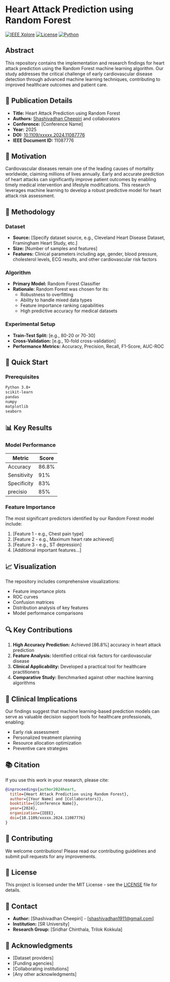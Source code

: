 # Heart Attack Prediction using Random Forest

[![IEEE Xplore](https://img.shields.io/badge/IEEE-Xplore-blue)](https://ieeexplore.ieee.org/abstract/document/11087776)
[![License](https://img.shields.io/badge/License-MIT-green.svg)](LICENSE)
[![Python](https://img.shields.io/badge/Python-3.8+-blue.svg)](https://python.org)

## Abstract

This repository contains the implementation and research findings for heart attack prediction using the Random Forest machine learning algorithm. Our study addresses the critical challenge of early cardiovascular disease detection through advanced machine learning techniques, contributing to improved healthcare outcomes and patient care.

## 📄 Publication Details

- **Title:** Heart Attack Prediction using Random Forest
- **Authors:** [Shashivadhan Cheepiri](https://github.com/Shashivadhan1911) and collaborators
- **Conference:** [Conference Name]
- **Year:** 2025
- **DOI:** [10.1109/xxxxx.2024.11087776](https://ieeexplore.ieee.org/abstract/document/11087776)
- **IEEE Document ID:** 11087776

## 🎯 Motivation

Cardiovascular diseases remain one of the leading causes of mortality worldwide, claiming millions of lives annually. Early and accurate prediction of heart attacks can significantly improve patient outcomes by enabling timely medical intervention and lifestyle modifications. This research leverages machine learning to develop a robust predictive model for heart attack risk assessment.

## 🔬 Methodology

### Dataset
- **Source:** [Specify dataset source, e.g., Cleveland Heart Disease Dataset, Framingham Heart Study, etc.]
- **Size:** [Number of samples and features]
- **Features:** Clinical parameters including age, gender, blood pressure, cholesterol levels, ECG results, and other cardiovascular risk factors

### Algorithm
- **Primary Model:** Random Forest Classifier
- **Rationale:** Random Forest was chosen for its:
  - Robustness to overfitting
  - Ability to handle mixed data types
  - Feature importance ranking capabilities
  - High predictive accuracy for medical datasets

### Experimental Setup
- **Train-Test Split:** [e.g., 80-20 or 70-30]
- **Cross-Validation:** [e.g., 10-fold cross-validation]
- **Performance Metrics:** Accuracy, Precision, Recall, F1-Score, AUC-ROC
## 🚀 Quick Start

### Prerequisites
```bash
Python 3.8+
scikit-learn
pandas
numpy
matplotlib
seaborn
```
## 📊 Key Results

### Model Performance
| Metric | Score |
|--------|-------|
| Accuracy | 86.8% |
| Sensitivity | 91% |
| Specificity | 83% |
| precisio | 85% |

### Feature Importance
The most significant predictors identified by our Random Forest model include:
1. [Feature 1 - e.g., Chest pain type]
2. [Feature 2 - e.g., Maximum heart rate achieved]
3. [Feature 3 - e.g., ST depression]
4. [Additional important features...]


## 📈 Visualization

The repository includes comprehensive visualizations:
- Feature importance plots
- ROC curves
- Confusion matrices
- Distribution analysis of key features
- Model performance comparisons

## 🔍 Key Contributions

1. **High Accuracy Prediction:** Achieved [86.8%] accuracy in heart attack prediction
2. **Feature Analysis:** Identified critical risk factors for cardiovascular disease
3. **Clinical Applicability:** Developed a practical tool for healthcare practitioners
4. **Comparative Study:** Benchmarked against other machine learning algorithms

## 🏥 Clinical Implications

Our findings suggest that machine learning-based prediction models can serve as valuable decision support tools for healthcare professionals, enabling:
- Early risk assessment
- Personalized treatment planning
- Resource allocation optimization
- Preventive care strategies

## 📚 Citation

If you use this work in your research, please cite:

```bibtex
@inproceedings{author2024heart,
  title={Heart Attack Prediction using Random Forest},
  author={[Your Name] and [Collaborators]},
  booktitle={[Conference Name]},
  year={2024},
  organization={IEEE},
  doi={10.1109/xxxxx.2024.11087776}
}
```
## 🤝 Contributing

We welcome contributions! Please read our contributing guidelines and submit pull requests for any improvements.

## 📝 License

This project is licensed under the MIT License - see the [LICENSE](LICENSE) file for details.

## 📧 Contact

- **Author:** [Shashivadhan Cheepiri] - [shashivadhan1911@gmail.com]
- **Institution:** [SR University]
- **Research Group:** [Sridhar Chinthala, Trilok Kokkula]

## 🙏 Acknowledgments

- [Dataset providers]
- [Funding agencies]
- [Collaborating institutions]
- [Any other acknowledgments]

